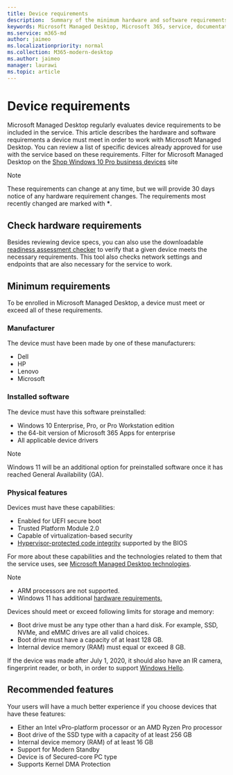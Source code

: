 ```yaml
---
title: Device requirements
description:  Summary of the minimum hardware and software requirements for devices to work with Microsoft Managed Desktop
keywords: Microsoft Managed Desktop, Microsoft 365, service, documentation
ms.service: m365-md
author: jaimeo
ms.localizationpriority: normal
ms.collection: M365-modern-desktop
ms.author: jaimeo
manager: laurawi
ms.topic: article
---
```


# Device requirements

Microsoft Managed Desktop regularly evaluates device requirements to be included in the service. This article describes the hardware and software requirements a device must meet in order to work with Microsoft Managed Desktop. You can review a list of specific devices already approved for use with the service based on these requirements. Filter for Microsoft Managed Desktop on the [Shop Windows 10 Pro business devices](https://www.microsoft.com/windowsforbusiness/view-all-devices) site

> [!NOTE]
> These requirements can change at any time, but we will provide 30 days notice of any hardware requirement changes. The requirements most recently changed are marked with **\***. 

## Check hardware requirements

Besides reviewing device specs, you can also use the downloadable [readiness assessment checker](../get-ready/readiness-assessment-downloadable.md) to verify that a given device meets the necessary requirements. This tool also checks network settings and endpoints that are also necessary for the service to work.

## Minimum requirements

To be enrolled in Microsoft Managed Desktop, a device must meet or exceed all of these requirements.

### Manufacturer

The device must have been made by one of these manufacturers:

- Dell
- HP
- Lenovo
- Microsoft


### Installed software

The device must have this software preinstalled:

- Windows 10 Enterprise, Pro, or Pro Workstation edition
- the 64-bit version of Microsoft 365 Apps for enterprise 
- All applicable device drivers

> [!NOTE]
> Windows 11 will be an additional option for preinstalled software once it has reached General Availability (GA).
>
### Physical features

Devices must have these capabilities:

- Enabled for UEFI secure boot 
- Trusted Platform Module 2.0 
- Capable of virtualization-based security 
- [Hypervisor-protected code integrity](/windows-hardware/drivers/bringup/device-guard-and-credential-guard) supported by the BIOS

For more about these capabilities and the technologies related to them that the service uses, see [Microsoft Managed Desktop technologies](../intro/technologies.md).

> [!NOTE]
>- ARM processors are not supported.
>- Windows 11 has additional [hardware requirements.](https://docs.microsoft.com/en-us/windows/whats-new/windows-11-requirements)

Devices should meet or exceed following limits for storage and memory:

- Boot drive must be any type other than a hard disk. For example, SSD, NVMe, and eMMC drives are all valid choices.
- Boot drive must have a capacity of at least 128 GB.
- Internal device memory (RAM) must equal or exceed 8 GB.

If the device was made after July 1, 2020, it should also have an IR camera, fingerprint reader, or both, in order to support [Windows Hello](/windows-hardware/design/device-experiences/windows-hello-enhanced-sign-in-security).

## Recommended features

Your users will have a much better experience if you choose devices that have these features:

- Either an Intel vPro-platform processor or an AMD Ryzen Pro processor
- Boot drive of the SSD type with a capacity of at least 256 GB
- Internal device memory (RAM) of at least 16 GB
- Support for Modern Standby
- Device is of Secured-core PC type
- Supports Kernel DMA Protection
